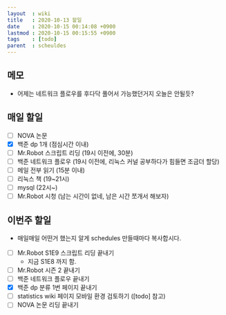 ```yaml
---
layout  : wiki
title   : 2020-10-13 할일
date    : 2020-10-15 00:14:08 +0900
lastmod : 2020-10-15 00:15:55 +0900
tags    : [todo]
parent  : scheuldes
---
```


## 메모
 * 어제는 네트워크 플로우를 후다닥 풀어서 가능했던거지 오늘은 안될듯?

## 매일 할일
 * [ ] NOVA 논문
 * [X] 백준 dp 1개 (점심시간 이내)
 * [ ] Mr.Robot 스크립트 리딩 (19시 이전에, 30분)
 * [ ] 백준 네트워크 플로우 (19시 이전에, 리눅스 커널 공부하다가 힘들면 조금더 할당)
 * [ ] 메일 전부 읽기 (15분 이내)
 * [ ] 리눅스 책 (19~21시)
 * [ ] mysql (22시~)
 * [ ] Mr.Robot 시청 (남는 시간이 없네, 남은 시간 쪼개서 해보자)

## 이번주 할일
 * 매일매일 어떤거 했는지 알게 schedules 만들때마다 복사합시다.
 * [ ] Mr.Robot S1E9 스크립트 리딩 끝내기
   * 지금 S1E8 까지 함.
 * [ ] Mr.Robot 시즌 2 끝내기
 * [ ] 백준 네트워크 플로우 끝내기
 * [X] 백준 dp 분류 1번 페이지 끝내기
 * [ ] statistics wiki 페이지 모바일 환경 검토하기 ([todo] 참고)
 * [ ] NOVA 논문 리딩 끝내기
